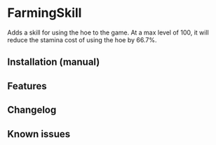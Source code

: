 # FarmingSkill

Adds a skill for using the hoe to the game.  At a max level of 100, it will reduce the stamina cost of using the hoe by 66.7%.

## Installation (manual)


## Features

## Changelog

## Known issues
